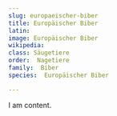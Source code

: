 ```yaml
---
slug: europaeischer-biber
title: Europäischer Biber
latin:
image: Europäischer Biber
wikipedia: 
class: Säugetiere
order:  Nagetiere
family:  Biber
species:  Europäischer Biber

---
```


I am content.
